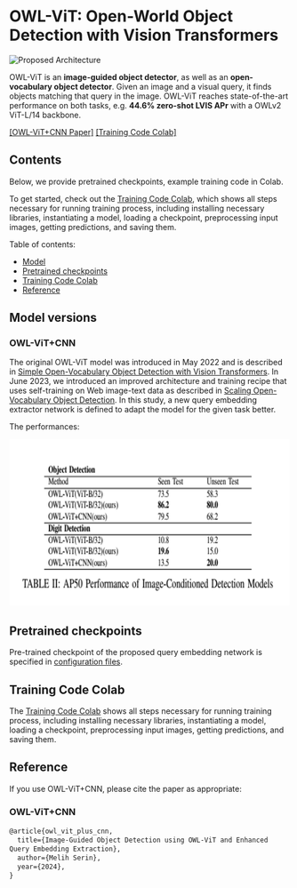 OWL-ViT: Open-World Object Detection with Vision Transformers
==
<img src="data/architecture.png" alt="Proposed Architecture" width="600"/>

OWL-ViT is an **image-guided object detector**, as well as an **open-vocabulary object detector**. Given an image and a visual query, it finds objects matching that query in the image. OWL-ViT reaches state-of-the-art performance on both tasks, e.g. **44.6% zero-shot LVIS APr** with a OWLv2 ViT-L/14 backbone.

[[OWL-ViT+CNN Paper]](https://arxiv.org/abs/2306.09683)
[[Training Code Colab]](https://colab.research.google.com/github/google-research/scenic/blob/main/scenic/projects/owl_vit/notebooks/OWL_ViT_minimal_example.ipynb)


## Contents
Below, we provide pretrained checkpoints, example training code in Colab.

To get started, check out the [Training Code Colab](https://colab.research.google.com/github/google-research/scenic/blob/main/scenic/projects/owl_vit/notebooks/OWL_ViT_minimal_example.ipynb), which shows all steps necessary for running training process, including installing necessary libraries, instantiating a model, loading a checkpoint, preprocessing input images, getting predictions, and saving them.

Table of contents:

* [Model](#model)
* [Pretrained checkpoints](#pretrained-checkpoints)
* [Training Code Colab](#colabs)
* [Reference](#reference)

## Model versions

### OWL-ViT+CNN
The original OWL-ViT model was introduced in May 2022 and is described in [Simple Open-Vocabulary Object Detection with Vision Transformers](https://arxiv.org/abs/2205.06230). In June 2023, we introduced an improved architecture and training recipe that uses self-training on Web image-text data as described in [Scaling Open-Vocabulary Object Detection](https://arxiv.org/abs/2306.09683). In this study, a new query embedding extractor network is defined to adapt the model for the given task better.

The performances:

<img src="data/performance_table.png" alt="OWL-ViT benchmark table" height="300"/>


## Pretrained checkpoints

Pre-trained checkpoint of the proposed query embedding network is specified in [configuration files](https://github.com/google-research/scenic/blob/main/scenic/projects/owl_vit/configs). 

## Training Code Colab

The [Training Code Colab](https://colab.research.google.com/github/google-research/scenic/blob/main/scenic/projects/owl_vit/notebooks/OWL_ViT_minimal_example.ipynb) shows all steps necessary for running training process, including installing necessary libraries, instantiating a model, loading a checkpoint, preprocessing input images, getting predictions, and saving them.

## Reference
If you use OWL-ViT+CNN, please cite the paper as appropriate:

### OWL-ViT+CNN
```
@article{owl_vit_plus_cnn,
  title={Image-Guided Object Detection using OWL-ViT and Enhanced Query Embedding Extraction},
  author={Melih Serin},
  year={2024},
}
```
